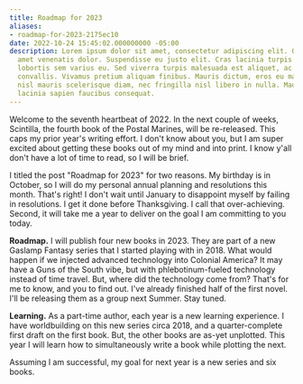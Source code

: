 ```yaml
---
title: Roadmap for 2023
aliases:
- roadmap-for-2023-2175ec10
date: 2022-10-24 15:45:02.000000000 -05:00
description: Lorem ipsum dolor sit amet, consectetur adipiscing elit. Quisque sit
  amet venenatis dolor. Suspendisse eu justo elit. Cras lacinia turpis nulla, nec
  lobortis sem varius eu. Sed viverra turpis malesuada est aliquet, ac laoreet Leo
  convallis. Vivamus pretium aliquam finibus. Mauris dictum, eros eu malesuada imperdiet,
  nisl mauris scelerisque diam, nec fringilla nisl libero in nulla. Mauris eget massa
  lacinia sapien faucibus consequat.
---
```

Welcome to the seventh heartbeat of 2022. In the next couple of weeks, Scintilla, the fourth book of the Postal Marines, will be re-released. This caps my prior year's writing effort. I don't know about you, but I am super excited about getting these books out of my mind and into print. I know y'all don't have a lot of time to read, so I will be brief.

I titled the post "Roadmap for 2023" for two reasons. My birthday is in October, so I will do my personal annual planning and resolutions this month. That's right! I don't wait until January to disappoint myself by failing in resolutions. I get it done before Thanksgiving. I call that over-achieving. Second, it will take me a year to deliver on the goal I am committing to you today.

**Roadmap.** I will publish four new books in 2023. They are part of a new Gaslamp Fantasy series that I started playing with in 2018. What would happen if we injected advanced technology into Colonial America? It may have a Guns of the South vibe, but with phlebotinum-fueled technology instead of time travel. But, where did the technology come from? That's for me to know, and you to find out. I've already finished half of the first novel. I'll be releasing them as a group next Summer. Stay tuned.

**Learning.** As a part-time author, each year is a new learning experience. I have worldbuilding on this new series circa 2018, and a quarter-complete first draft on the first book. But, the other books are as-yet unplotted. This year I will learn how to simultaneously write a book while plotting the next.

Assuming I am successful, my goal for next year is a new series and six books.
